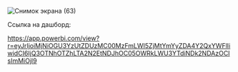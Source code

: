 ![Снимок экрана (63)](https://github.com/Wzick/Pet/assets/106594111/04286b59-8f19-497e-abe3-30ed0b1aaf9e)

Ссылка на дашборд:

https://app.powerbi.com/view?r=eyJrIjoiMjNiOGU3YzUtZDUzMC00MzFmLWI5ZjMtYmYyZDA4Y2QxYWFlIiwidCI6IjQ3OTNhOTZhLTA2N2EtNDJhOC05OWRkLWU3YTdiNDk2NDAzOCIsImMiOjl9

